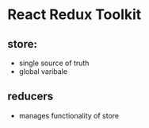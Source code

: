 # React Redux Toolkit

## store:

- single source of truth
- global varibale

## reducers

- manages functionality of store
